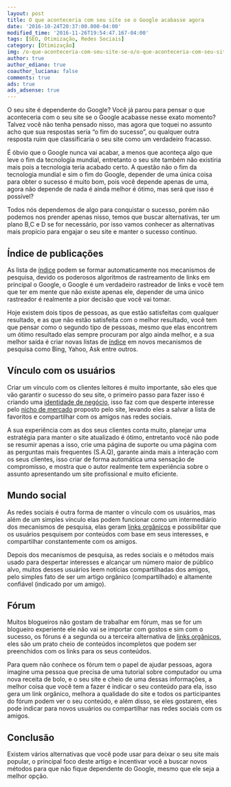 ```yaml
---
layout: post
title: O que aconteceria com seu site se o Google acabasse agora
date: '2016-10-24T20:37:00.000-04:00'
modified_time: '2016-11-26T19:54:47.167-04:00'
tags: [SEO, Otimização, Redes Sociais]
category: [Otimização]
img: /o-que-aconteceria-com-seu-site-se-o/o-que-aconteceria-com-seu-site-se-o.jpg
author: true
author_ediano: true
coauthor_luciana: false
comments: true
ads: true
ads_adsense: true
---
```


O seu site é dependente do Google? Você já parou para pensar o que aconteceria com o seu site se o Google acabasse nesse exato momento? Talvez você não tenha pensado nisso, mas agora que toquei no assunto acho que sua respostas seria “o fim do sucesso”, ou qualquer outra resposta ruim que classificaria o seu site como um verdadeiro fracasso.

É óbvio que o Google nunca vai acabar, a menos que aconteça algo que leve o fim da tecnologia mundial, entretanto o seu site também não existiria mais pois a tecnologia teria acabado certo. A questão não o fim da tecnologia mundial e sim o fim do Google, depender de uma única coisa para obter o sucesso é muito bom, pois você depende apenas de uma, agora não depende de nada é ainda melhor é ótimo, mas será que isso é possível?

Todos nós dependemos de algo para conquistar o sucesso, porém não podemos nos prender apenas nisso, temos que buscar alternativas, ter um plano B,C e D se for necessário, por isso vamos conhecer as alternativas mais propício para engajar o seu site e manter o sucesso contínuo.

## Índice de publicações
As lista de <a href="http://www.insideblock.com/post/como-verificar-e-indexar-todas-as.html" target="_blank">índice</a> podem se formar automaticamente nos mecanismos de pesquisa, devido os poderosos algoritmos de rastreamento de links em principal o Google, o Google é um verdadeiro rastreador de links e você tem que ter em mente que não existe apenas ele, depender de uma único rastreador é realmente a pior decisão que você vai tomar.

Hoje existem dois tipos de pessoas, as que estão satisfeitas com qualquer resultado, e as que não estão satisfeita com o melhor resultado, você tem que pensar como o segundo tipo de pessoas, mesmo que elas encontrem um ótimo resultado elas sempre procuram por algo ainda melhor, e a sua melhor saída é criar novas listas de <a href="http://www.insideblock.com/post/como-verificar-e-indexar-todas-as.html" target="_blank">índice</a> em novos mecanismos de pesquisa como Bing, Yahoo, Ask entre outros.

## Vínculo com os usuários
Criar um vínculo com os clientes leitores é muito importante, são eles que vão garantir o sucesso do seu site, o primeiro passo para fazer isso é criando uma <a href="http://www.insideblock.com/post/palavras-chave-como-usar-o-google.html" target="_blank">identidade de negócio</a>, isso faz com que desperte interesse pelo <a href="http://www.insideblock.com/post/como-escolher-um-nicho-para-o-seu-blog.html" target="_blank">nicho de mercado</a> proposto pelo site, levando eles a salvar a lista de favoritos e compartilhar com os amigos nas redes sociais.

A sua experiência com as dos seus clientes conta muito, planejar uma estratégia para manter o site atualizado é ótimo, entretanto você não pode se resumir apenas a isso, crie uma página de suporte ou uma página com as perguntas mais frequentes (S.A.Q), garante ainda mais a interação com os seus clientes, isso criar de forma automática uma sensação de compromisso, e mostra que o autor realmente tem experiência sobre o assunto apresentando um site profissional e muito eficiente.

## Mundo social
As redes sociais é outra forma de manter o vínculo com os usuários, mas além de um simples vínculo elas podem funcionar como um intermediário dos mecanismos de pesquisa, elas geram <a href="http://www.insideblock.com/post/links-organicos-ou-links-patrocinados.html" target="_blank">links orgânicos</a> e possibilitar que os usuários pesquisem por conteúdos com base em seus interesses, e compartilhar constantemente com os amigos.

Depois dos mecanismos de pesquisa, as redes sociais e o métodos mais usado para despertar interesses e alcançar um número maior de público alvo, muitos desses usuários leem notícias compartilhadas dos amigos, pelo simples fato de ser um artigo orgânico (compartilhado) e altamente confiável (indicado por um amigo).

## Fórum
Muitos blogueiros não gostam de trabalhar em fórum, mas se for um blogueiro experiente ele não vai se importar com gostos e sim com o sucesso, os fóruns é a segunda ou a terceira alternativa de <a href="http://www.insideblock.com/post/links-organicos-ou-links-patrocinados.html" target="_blank">links orgânicos</a>, eles são um prato cheio de conteúdos incompletos que podem ser preenchidos com os links para os seus conteúdos.

Para quem não conhece os fórum tem o papel de ajudar pessoas, agora imagine uma pessoa que precisa de uma tutorial sobre computador ou uma nova receita de bolo, e o seu site e cheio de uma dessas informações, a melhor coisa que você tem a fazer é indicar o seu conteúdo para ela, isso gera um link orgânico, melhora a qualidade do site e todos os participantes do fórum podem ver o seu conteúdo, e além disso, se eles gostarem, eles pode indicar para novos usuários ou compartilhar nas redes sociais com os amigos.

## Conclusão
Existem vários alternativas que você pode usar para deixar o seu site mais popular, o principal foco deste artigo e incentivar você a buscar novos métodos para que não fique dependente do Google, mesmo que ele seja a melhor opção.